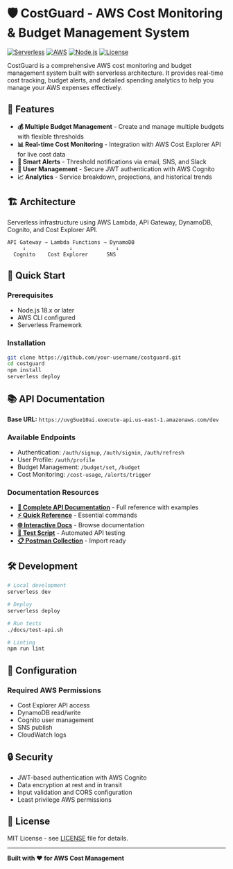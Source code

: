 # 🛡️ CostGuard - AWS Cost Monitoring & Budget Management System

[![Serverless](https://img.shields.io/badge/serverless-framework-orange)](https://www.serverless.com/)
[![AWS](https://img.shields.io/badge/AWS-Lambda-yellow)](https://aws.amazon.com/lambda/)
[![Node.js](https://img.shields.io/badge/Node.js-18.x-green)](https://nodejs.org/)
[![License](https://img.shields.io/badge/license-MIT-blue)](LICENSE)

CostGuard is a comprehensive AWS cost monitoring and budget management system built with serverless architecture. It provides real-time cost tracking, budget alerts, and detailed spending analytics to help you manage your AWS expenses effectively.

## 🌟 Features

- **💰 Multiple Budget Management** - Create and manage multiple budgets with flexible thresholds
- **📊 Real-time Cost Monitoring** - Integration with AWS Cost Explorer API for live cost data
- **🚨 Smart Alerts** - Threshold notifications via email, SNS, and Slack
- **👤 User Management** - Secure JWT authentication with AWS Cognito
- **📈 Analytics** - Service breakdown, projections, and historical trends

## 🏗️ Architecture

Serverless infrastructure using AWS Lambda, API Gateway, DynamoDB, Cognito, and Cost Explorer API.

```
API Gateway → Lambda Functions → DynamoDB
     ↓              ↓              ↓
  Cognito    Cost Explorer      SNS
```

## 🚀 Quick Start

### Prerequisites
- Node.js 18.x or later
- AWS CLI configured
- Serverless Framework

### Installation
```bash
git clone https://github.com/your-username/costguard.git
cd costguard
npm install
serverless deploy
```

## 📚 API Documentation

**Base URL:** `https://uvg5ue10ai.execute-api.us-east-1.amazonaws.com/dev`

### Available Endpoints
- Authentication: `/auth/signup`, `/auth/signin`, `/auth/refresh`
- User Profile: `/auth/profile`
- Budget Management: `/budget/set`, `/budget`
- Cost Monitoring: `/cost-usage`, `/alerts/trigger`

### Documentation Resources
- **[📖 Complete API Documentation](./docs/README.md)** - Full reference with examples
- **[⚡ Quick Reference](./docs/api/quick-reference.md)** - Essential commands
- **[🌐 Interactive Docs](./docs/index.html)** - Browse documentation
- **[🧪 Test Script](./docs/test-api.sh)** - Automated API testing
- **[📋 Postman Collection](./docs/CostGuard-API-Collection.postman_collection.json)** - Import ready

## 🛠️ Development

```bash
# Local development
serverless dev

# Deploy
serverless deploy

# Run tests
./docs/test-api.sh

# Linting
npm run lint
```

## 🔧 Configuration

### Required AWS Permissions
- Cost Explorer API access
- DynamoDB read/write
- Cognito user management
- SNS publish
- CloudWatch logs

## 🔒 Security

- JWT-based authentication with AWS Cognito
- Data encryption at rest and in transit
- Input validation and CORS configuration
- Least privilege AWS permissions

## 📄 License

MIT License - see [LICENSE](LICENSE) file for details.

---

**Built with ❤️ for AWS Cost Management**
